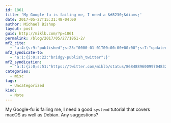 ```yaml
---
id: 1861
title: 'My Google-fu is failing me, I need a &#8230;&diams;'
date: 2017-05-27T15:31:48-04:00
author: Michael Bishop
layout: post
guid: http://miklb.com/?p=1861
permalink: /blog/2017/05/27/1861-2/
mf2_cite:
  - 'a:4:{s:9:"published";s:25:"0000-01-01T00:00:00+00:00";s:7:"updated";s:25:"0000-01-01T00:00:00+00:00";s:8:"category";a:1:{i:0;s:0:"";}s:6:"author";a:0:{}}'
mf2_syndicate-to:
  - 'a:1:{i:0;s:22:"bridgy-publish_twitter";}'
mf2_syndication:
  - 'a:1:{i:0;s:51:"https://twitter.com/miklb/status/868488960099704832";}'
categories:
  - misc
tags:
  - Uncategorized
kind:
  - Note
---
```

My Google-fu is failing me, I need a good `systemd` tutorial that covers macOS as well as Debian. Any suggestions?